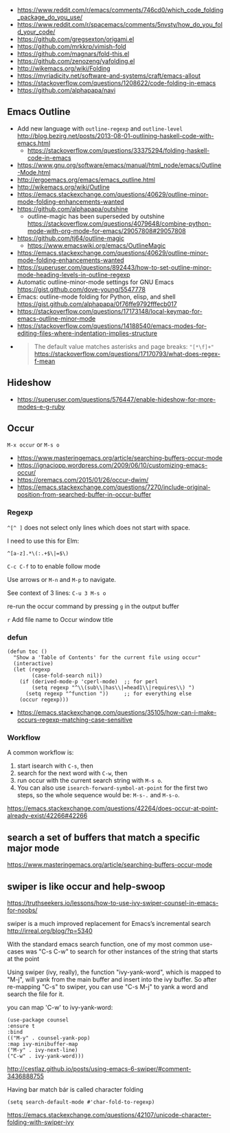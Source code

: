 - https://www.reddit.com/r/emacs/comments/746cd0/which_code_folding_package_do_you_use/
- https://www.reddit.com/r/spacemacs/comments/5nvsty/how_do_you_fold_your_code/
- https://github.com/gregsexton/origami.el
- https://github.com/mrkkrp/vimish-fold
- https://github.com/magnars/fold-this.el
- https://github.com/zenozeng/yafolding.el
- http://wikemacs.org/wiki/Folding
- https://myriadicity.net/software-and-systems/craft/emacs-allout
- https://stackoverflow.com/questions/1208622/code-folding-in-emacs
- https://github.com/alphapapa/navi

## Emacs Outline

- Add new language with `outline-regexp` and `outline-level` http://blog.bezirg.net/posts/2013-08-01-outlining-haskell-code-with-emacs.html
  - https://stackoverflow.com/questions/33375294/folding-haskell-code-in-emacs
- https://www.gnu.org/software/emacs/manual/html_node/emacs/Outline-Mode.html
- http://ergoemacs.org/emacs/emacs_outline.html
- http://wikemacs.org/wiki/Outline
- https://emacs.stackexchange.com/questions/40629/outline-minor-mode-folding-enhancements-wanted
- https://github.com/alphapapa/outshine
  - outline-magic has been superseded by outshine https://stackoverflow.com/questions/4079648/combine-python-mode-with-org-mode-for-emacs/29057808#29057808
- https://github.com/tj64/outline-magic
  - https://www.emacswiki.org/emacs/OutlineMagic
- https://emacs.stackexchange.com/questions/40629/outline-minor-mode-folding-enhancements-wanted
- https://superuser.com/questions/892443/how-to-set-outline-minor-mode-heading-levels-in-outline-regexp
- Automatic outline-minor-mode settings for GNU Emacs https://gist.github.com/dove-young/5547778
- Emacs: outline-mode folding for Python, elisp, and shell https://gist.github.com/alphapapa/0f76ffe9792fffecb017
- https://stackoverflow.com/questions/17173148/local-keymap-for-emacs-outline-minor-mode
- https://stackoverflow.com/questions/14188540/emacs-modes-for-editing-files-where-indentation-implies-structure
- >The default value matches asterisks and page breaks: `"[*\f]+"` https://stackoverflow.com/questions/17170793/what-does-regex-f-mean

## Hideshow

- https://superuser.com/questions/576447/enable-hideshow-for-more-modes-e-g-ruby

## Occur

`M-x occur` or `M-s o`

- https://www.masteringemacs.org/article/searching-buffers-occur-mode
- https://ignaciopp.wordpress.com/2009/06/10/customizing-emacs-occur/
- https://oremacs.com/2015/01/26/occur-dwim/
- https://emacs.stackexchange.com/questions/7270/include-original-position-from-searched-buffer-in-occur-buffer

### Regexp

`^[^ ]` does not select only lines which does not start with space.

I need to use this for Elm:

`^[a-z].*\(:.+$\|=$\)`

`C-c C-f` to to enable follow mode

Use arrows or `M-n` and `M-p` to navigate.

See context of 3 lines: `C-u 3 M-s o`

re-run the occur command by pressing `g` in the output buffer

`r` Add file name to Occur window title
### defun

```elisp
(defun toc ()
  "Show a 'Table of Contents' for the current file using occur"
  (interactive)
  (let (regexp
        (case-fold-search nil))
    (if (derived-mode-p 'cperl-mode)  ;; for perl
        (setq regexp "^\\(sub\\|has\\|=head1\\|requires\\) ")
      (setq regexp "^function "))     ;; for everything else
    (occur regexp)))
```

- https://emacs.stackexchange.com/questions/35105/how-can-i-make-occurs-regexp-matching-case-sensitive

### Workflow

A common workflow is:

1. start isearch with `C-s`, then
2. search for the next word with `C-w`, then
3. run occur with the current search string with `M-s o`.
4. You can also use `isearch-forward-symbol-at-point` for the first two steps, so the whole sequence would be: `M-s-.` and `M-s-o`.

https://emacs.stackexchange.com/questions/42264/does-occur-at-point-already-exist/42266#42266

## search a set of buffers that match a specific major mode

https://www.masteringemacs.org/article/searching-buffers-occur-mode

## swiper is like occur and help-swoop

https://truthseekers.io/lessons/how-to-use-ivy-swiper-counsel-in-emacs-for-noobs/

swiper is a much improved replacement for Emacs’s incremental search http://irreal.org/blog/?p=5340

With the standard emacs search function, one of my most common use-cases was "C-s C-w" to search for other instances of the string that starts at the point

Using swiper (ivy, really), the function "ivy-yank-word", which is mapped to "M-j", will yank from the main buffer and insert into the ivy buffer. So after re-mapping "C-s" to swiper, you can use "C-s M-j" to yank a word and search the file for it.

you can map 'C-w' to ivy-yank-word:

```elisp
(use-package counsel
:ensure t
:bind
(("M-y" . counsel-yank-pop)
:map ivy-minibuffer-map
("M-y" . ivy-next-line)
("C-w" . ivy-yank-word)))
```

http://cestlaz.github.io/posts/using-emacs-6-swiper/#comment-3436888755


Having bar match bár is called character folding

`(setq search-default-mode #'char-fold-to-regexp)`

https://emacs.stackexchange.com/questions/42107/unicode-character-folding-with-swiper-ivy
